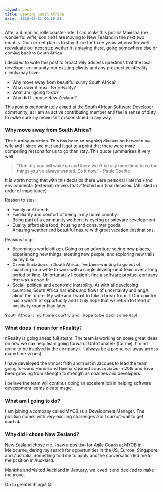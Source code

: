 ```yaml
---
layout: post
title: Leaving South Africa
date: '2016-03-11 06:19:21'
---
```


After a 4 months rollercoaster-ride, I can make this public! Manisha (my wonderful wife), son and I are moving to New Zealand in the next two months. Our current plan is to stay there for three years whereafter we’ll reevaluate our next step wether it is staying there, going somewhere else or coming back to South Africa.

I decided to write this post to proactively address questions that the local developer community, our existing clients and any prospective nReality clients may have:

- Why move away from beautiful sunny South Africa?
- What does it mean for nReality?
- What am I going to do?
- Why did I choose New Zealand?

This post is predominately aimed at the South African Software Developer community, as I am an active contributing member and feel a sense of duty to make sure my move isn’t misconstrued in any way.

### Why move away from South Africa?

The burning question. This has been an ongoing discussion between my wife and I since we met and it got to a point that there were more compelling reasons for us to go than stay. This quote summarises it very well.

> “One day you will wake up and there won’t be any more time to do the things you’ve always wanted. Do it now.” - Paulo Coelho

It is worth noting that with this decision there were personal (internal) and environmental (external) drivers that affected our final decision. (All listed in order of importance)

Reason to stay:

- Family and friends.
- Familiarity and comfort of being in my home country.  
Being part of a community wether it is cycling or software development.
- Quality affordable food, housing and consumer goods.  
Amazing weather and beautiful nature with great vacation destinations.

Reasons to go:

- Becoming a world citizen. Going on an adventure seeing new places, experiencing new things, meeting new people, and exploring new trails on my bike
- Career limitations in South Africa. I’ve been wanting to go out of coaching for a while to work with a single development team over a long period of time. Unfortunately I couldn't find a software product company that was a good fit.
- Social, political and economic instability. As with all developing countries, South Africa has ebbs and flows of uncertainty and angst about the future. My wife and I want to take a break from it. Our country has a wealth of opportunity and I truly hope that we return to trend of positivity sooner than later.

South Africa is my home country and I hope to be back some day!

### What does it mean for nReality?

nReality is going ahead full steam. The team is working on some great ideas on how we can help team going forward. Unfortunately (for me), I'm not going to be involved in the company (I’ll always be a phone call away across many time-zones).

I have developed the utmost faith and trust in Jacques to lead the team going forward. Hendri and Reinhard joined as associates in 2015 and have been growing from strength to strength as coaches and developers.

I believe the team will continue doing an excellent job in helping software development teams create magic.

### What am I going to do?

I am joining a company called MYOB as a Development Manager. The position comes with very exciting challenges and I cannot wait to get started.

### Why did I chose New Zealand?

New Zealand chose me. I saw a position for Agile Coach at MYOB in Melbourne, during my search for opportunities in the US, Europe, Singapore and Australia. Something told me to apply and the conversation led me to the position in Auckland.

Manisha and visited Auckland in January, we loved it and decided to make the move.

On to greater things! 😀

<!--kg-card-end: markdown-->